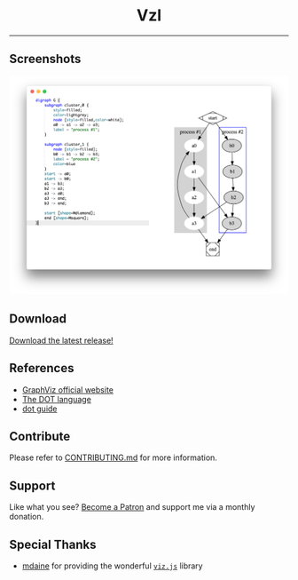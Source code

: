 <h1 align="center">Vzl</h1>

---

## Screenshots

![](./screenshot.png?raw=true)

## Download

[Download the latest release!](https://github.com/vutran/vzl/releases)

## References

* [GraphViz official website](http://www.graphviz.org/)
* [The DOT language](https://graphviz.gitlab.io/_pages/doc/info/lang.html)
* [dot guide](https://graphviz.gitlab.io/_pages/pdf/dotguide.pdf)

## Contribute

Please refer to [CONTRIBUTING.md](./CONTRIBUTING.md) for more information.

## Support

Like what you see? [Become a Patron](https://www.patreon.com/vutran) and support me via a monthly donation.

## Special Thanks

* [mdaine](https://github.com/mdaines/) for providing the wonderful [`viz.js`](https://github.com/mdaines/viz.js) library
